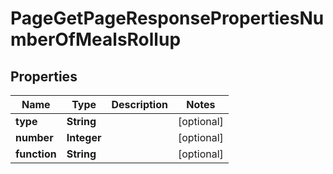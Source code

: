 

# PageGetPageResponsePropertiesNumberOfMealsRollup


## Properties

| Name | Type | Description | Notes |
|------------ | ------------- | ------------- | -------------|
|**type** | **String** |  |  [optional] |
|**number** | **Integer** |  |  [optional] |
|**function** | **String** |  |  [optional] |




